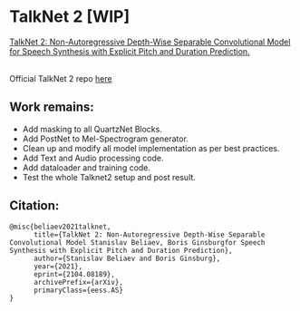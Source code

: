 # TalkNet 2 [WIP]
[TalkNet 2: Non-Autoregressive Depth-Wise Separable Convolutional Model for Speech Synthesis with Explicit Pitch and Duration Prediction.](https://arxiv.org/abs/2104.08189)

<br />Official TalkNet 2 repo [here](https://github.com/NVIDIA/NeMo/blob/main/nemo/collections/tts/models/talknet.py)

## Work remains:
- Add masking to all QuartzNet Blocks.
- Add PostNet to Mel-Spectrogram generator.
- Clean up and modify all model implementation as per best practices.
- Add Text and Audio processing code.
- Add dataloader and training code.
- Test the whole Talknet2 setup and post result.


## Citation:
```
@misc{beliaev2021talknet,
      title={TalkNet 2: Non-Autoregressive Depth-Wise Separable Convolutional Model Stanislav Beliaev, Boris Ginsburgfor Speech Synthesis with Explicit Pitch and Duration Prediction}, 
      author={Stanislav Beliaev and Boris Ginsburg},
      year={2021},
      eprint={2104.08189},
      archivePrefix={arXiv},
      primaryClass={eess.AS}
}
```
